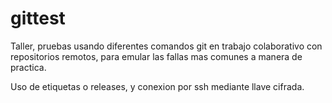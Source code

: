# gittest
Taller, pruebas usando diferentes comandos git en trabajo colaborativo con repositorios remotos, para emular las fallas mas comunes a manera de practica.

Uso de etiquetas o releases, y conexion por ssh mediante llave cifrada.
